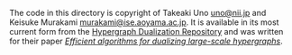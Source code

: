 The code in this directory is copyright of Takeaki Uno <uno@nii.jp> and Keisuke Murakami <murakami@ise.aoyama.ac.jp>.
It is available in its most current form from the [Hypergraph Dualization Repository](//research.nii.ac.jp/~uno/dualization.html) and was written for their paper [_Efficient algorithms for dualizing large-scale hypergraphs_](//doi.org/10.1016/j.dam.2014.01.012).
